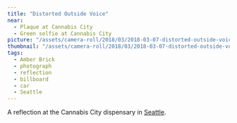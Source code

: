 ```yaml
---
title: "Distorted Outside Voice"
near:
  - Plaque at Cannabis City
  - Green selfie at Cannabis City
picture: "/assets/camera-roll/2018/03/2018-03-07-distorted-outside-voice/20180308_001248806_iOS.jpg"
thumbnail: "/assets/camera-roll/2018/03/2018-03-07-distorted-outside-voice/20180308_001248806_iOS-thumbnail.jpg"
tags:
  - Amber Brick
  - photograph
  - reflection
  - billboard
  - car
  - Seattle
---
```

A reflection at the Cannabis City dispensary in [Seattle](/seattle/).